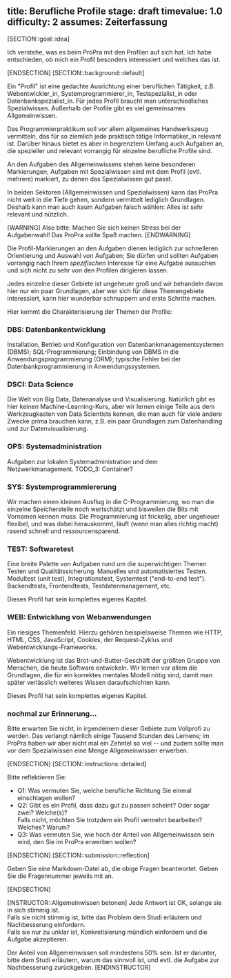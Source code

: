 title: Berufliche Profile
stage: draft
timevalue: 1.0
difficulty: 2
assumes: Zeiterfassung
---
[SECTION::goal::idea]

Ich verstehe, was es beim ProPra mit den Profilen auf sich hat. 
Ich habe entschieden, ob mich ein Profil besonders interessiert und welches das ist.

[ENDSECTION]
[SECTION::background::default]

Ein "Profil" ist eine gedachte Ausrichtung einer beruflichen Tätigkeit,
z.B. Webentwickler_in, Systemprogrammierer_in, Testspezialist_in
oder Datenbankspezialist_in.
Für jedes Profil braucht man unterschiedliches Spezialwissen.
Außerhalb der Profile gibt es viel gemeinsames Allgemeinwissen.

Das Programmierpraktikum soll vor allem allgemeines Handwerkszeug vermitteln,
das für so ziemlich jede praktisch tätige Informatiker_in relevant ist.
Darüber hinaus bietet es aber in begrenztem Umfang auch Aufgaben an,
die spezieller und relevant vorrangig für einzelne berufliche Profile sind.

An den Aufgaben des Allgemeinwissens stehen keine besonderen Markierungen;
Aufgaben mit Spezialwissen sind mit dem Profil (evtl. mehrere) markiert,
zu denen das Spezialwissen gut passt.

In beiden Sektoren (Allgemeinwissen und Spezialwissen) kann das ProPra
nicht weit in die Tiefe gehen, sondern vermittelt lediglich Grundlagen.
Deshalb kann man auch kaum Aufgaben falsch wählen: 
Alles ist sehr relevant und nützlich.

[WARNING]
Also bitte: Machen Sie sich keinen Stress bei der Aufgabenwahl!
Das ProPra sollte Spaß machen.
[ENDWARNING]

Die Profil-Markierungen an den Aufgaben dienen lediglich zur schnelleren Orientierung und
Auswahl von Aufgaben; Sie dürfen und sollten Aufgaben vorrangig nach
Ihrem _spezifischen_ Interesse für eine Aufgabe aussuchen und sich nicht
zu sehr von den Profilen dirigieren lassen.

Jedes einzelne dieser Gebiete ist ungeheuer groß und wir behandeln davon hier
nur ein paar Grundlagen, aber wer sich für diese Themengebiete interessiert,
kann hier wunderbar schnuppern und erste Schritte machen.

Hier kommt die Charakterisierung der Themen der Profile:


### DBS: Datenbankentwicklung

Installation, Betrieb und Konfiguration von Datenbankmanagementsystemen (DBMS);
SQL-Programmierung; Einbindung von DBMS in die Anwendungsprogrammierung (ORM);
typische Fehler bei der Datenbankprogrammierung in Anwendungssystemen.


### DSCI: Data Science

Die Welt von Big Data, Datenanalyse und Visualisierung.
Natürlich gibt es hier keinen Machine-Learning-Kurs, aber wir lernen einige Teile
aus dem Werkzeugkasten von Data Scientists kennen, die man auch für viele
andere Zwecke prima brauchen kann, z.B. 
ein paar Grundlagen zum Datenhandling und zur Datenvisualisierung.


### OPS: Systemadministration

Aufgaben zur lokalen Systemadministration und dem Netzwerkmanagement.  TODO_3: Container?


### SYS: Systemprogrammiererung

Wir machen einen kleinen Ausflug in die C-Programmierung, 
wo man die einzelne Speicherstelle noch wertschätzt und
bisweilen die Bits mit Vornamen kennen muss.
Die Programmierung ist frickelig, aber ungeheuer flexibel, und
was dabei herauskommt, läuft (wenn man alles richtig macht) rasend schnell und ressourcensparend.


### TEST: Softwaretest

Eine breite Palette von Aufgaben rund um die superwichtigen Themen Testen und Qualitätssicherung.
Manuelles und automatisiertes Testen.
Modultest (unit test), Integrationstest, Systemtest ("end-to-end test").
Backendtests, Frontendtests, Testdatenmanagement, etc.

Dieses Profil hat sein komplettes eigenes Kapitel.

### WEB: Entwicklung von Webanwendungen

Ein riesiges Themenfeld.
Hierzu gehören beispielsweise Themen wie
HTTP, HTML, CSS, JavaScript, Cookies, der Request-Zyklus
und Webentwicklungs-Frameworks.

Webentwicklung ist das Brot-und-Butter-Geschäft der größten Gruppe von Menschen, die heute Software entwickeln.
Wir lernen vor allem die Grundlagen, die für ein korrektes mentales Modell nötig sind,
damit man später verlässlich weiteres Wissen daraufschichten kann.

Dieses Profil hat sein komplettes eigenes Kapitel.

### nochmal zur Erinnerung...

Bitte erwarten Sie nicht, in irgendeinem dieser Gebiete zum Vollprofi zu werden.
Das verlangt nämlich einige Tausend Stunden des Lernens; 
im ProPra haben wir aber nicht mal ein Zehntel so viel -- und zudem sollte man vor
dem Spezialwissen eine Menge Allgemeinwissen erwerben.

[ENDSECTION]
[SECTION::instructions::detailed]

Bitte reflektieren Sie:

- Q1: Was vermuten Sie, welche berufliche Richtung Sie einmal einschlagen wollen?  
- Q2: Gibt es ein Profil, dass dazu gut zu passen scheint? Oder sogar zwei? Welche(s)?  
  Falls nicht, möchten Sie trotzdem ein Profil vermehrt bearbeiten? Welches? Warum?
- Q3: Was vermuten Sie, wie hoch der Anteil von Allgemeinwissen sein wird,
  den Sie im ProPra erwerben wollen?

[ENDSECTION]
[SECTION::submission::reflection]

Geben Sie eine Markdown-Datei ab, die obige Fragen beantwortet.
Geben Sie die Fragennummer jeweils mit an.

[ENDSECTION]

[INSTRUCTOR::Allgemeinwissen betonen]
Jede Antwort ist OK, solange sie in sich stimmig ist.  
Falls sie nicht stimmig ist, bitte das Problem dem Studi erläutern und Nachbesserung einfordern.  
Falls sie nur zu unklar ist, Konkretisierung mündlich einfordern und die Aufgabe akzeptieren.

Der Anteil von Allgemeinwissen soll mindestens 50% sein.
Ist er darunter, bitte dem Studi erläutern, warum das sinnvoll ist, und evtl. die
Aufgabe zur Nachbesserung zurückgeben.
[ENDINSTRUCTOR]
